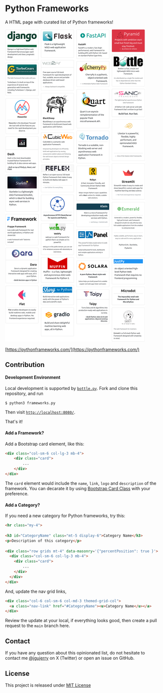 # Python Frameworks

A HTML page with curated list of Python frameworks!


[![image](static/image/screenshot.png)](https://pythonframeworks.com/)

[https://pythonframeworks.com/](https://pythonframeworks.com/)


## Contribution

#### Development Environment

Local development is supported by [`bottle.py`](https://bottlepy.org/). Fork and clone this repository, and run

```bash
$ python3 frameworks.py
```

Then visit [`http://localhost:8080/`](http://localhost:8080/).

That's it!

#### Add a Framework?

Add a Bootstrap card element, like this:
```html
<div class="col-sm-6 col-lg-3 mb-4">
    <div class="card">
        ...
    </div>
</div>
```
The `card` element would include the `name`, `link`, `logo` and `description` of the framework.
You can decarate it by using [Bootstrap Card Class](https://getbootstrap.com/docs/5.0/components/card/) with your preference.


#### Add a Category?
If you need a new category for Python frameworks, try this:

```html
<hr class="my-4">

<h3 id="CategoryName" class="mt-5 display-6">Category Name</h3>
<p>Description of this category</p>

<div class="row grids mt-4" data-masonry='{"percentPosition": true }'>
  <div class="col-sm-6 col-lg-3 mb-4">
    <div class="card">
        ...
    </div>
  </div>
</div>
```

And, update the nav grid links,

```html
<div class="col-6 col-sm-6 col-md-3 themed-grid-col">
  <a class="nav-link" href="#CategoryName"><u>Category Name</u></a>
</div>
```

Review the update at your local, if everything looks good, then create a pull request to the `main` branch here.



## Contact

If you have any question about this opinionated list, do not hesitate to contact me [@jgujerry](https://twitter.com/jgujerry) on X (Twitter) or open an issue on GitHub.


## License

This project is released under [MIT License](LICENSE)
